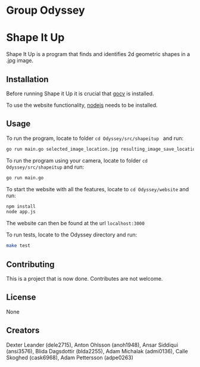 # Group Odyssey

# Shape It Up

Shape It Up is a program that finds and identifies 2d geometric shapes in a .jpg image.

## Installation

Before running Shape it Up it is crucial that [gocv](https://gocv.io/) is installed.

To use the website functionality, [nodejs](https://nodejs.org/en/) needs to be installed.

## Usage
To run the program, locate to folder ```cd Odyssey/src/shapeitup ``` and run:

```bash
go run main.go selected_image_location.jpg resulting_image_save_location.jpg
```
To run the program using your camera, locate to folder ```cd Odyssey/src/shapeitup``` and run:
```bash
go run main.go
```

To start the website with all the features, locate to ```cd Odyssey/website``` and run:
```bash
npm install
node app.js
```
The website can then be found at the url ```localhost:3000```

To run tests, locate to the Odyssey directory and run:
```bash
make test
```

## Contributing
This is a project that is now done. Contributes are not welcome.

## License
None

## Creators
Dexter Leander (dele2715), Anton Ohlsson (anoh1948), Ansar Siddiqui (ansi3576),
Blida Dagsdottir (blda2255), Adam Michalak (admi0136), Calle Skoghed (cask6968), Adam Pettersson (adpe0263)
